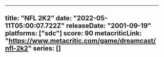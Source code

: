 
---
title: "NFL 2K2"
date: "2022-05-11T05:00:07.722Z"
releaseDate: "2001-09-19"
platforms: ["sdc"]
score: 90
metacriticLink: "https://www.metacritic.com/game/dreamcast/nfl-2k2"
series: []
---
